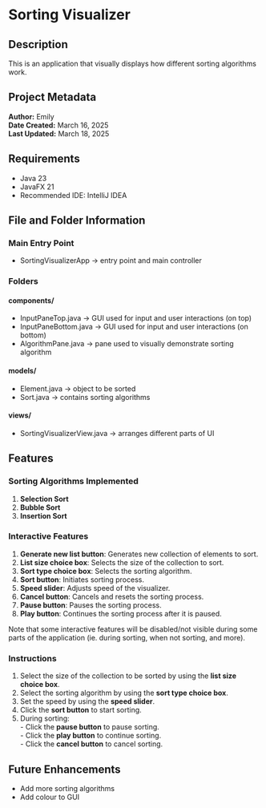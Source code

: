 # Sorting Visualizer

## Description
This is an application that visually displays how different sorting algorithms work.

## Project Metadata
**Author:** Emily <br>
**Date Created:** March 16, 2025 <br>
**Last Updated:** March 18, 2025 <br>

## Requirements
* Java 23
* JavaFX 21
* Recommended IDE: IntelliJ IDEA

## File and Folder Information
### Main Entry Point
- SortingVisualizerApp → entry point and main controller

### Folders
#### components/
- InputPaneTop.java → GUI used for input and user interactions (on top)
- InputPaneBottom.java → GUI used for input and user interactions (on bottom)
- AlgorithmPane.java → pane used to visually demonstrate sorting algorithm

#### models/
- Element.java → object to be sorted 
- Sort.java → contains sorting algorithms

#### views/
- SortingVisualizerView.java → arranges different parts of UI

## Features
### Sorting Algorithms Implemented
1. **Selection Sort**
2. **Bubble Sort**
3. **Insertion Sort**

### Interactive Features
1. **Generate new list button**: Generates new collection of elements to sort.
2. **List size choice box**: Selects the size of the collection to sort.
3. **Sort type choice box**: Selects the sorting algorithm.
4. **Sort button**: Initiates sorting process.
5. **Speed slider**: Adjusts speed of the visualizer.
6. **Cancel button**: Cancels and resets the sorting process.
7. **Pause button**: Pauses the sorting process.
8. **Play button**: Continues the sorting process after it is paused. <br>

Note that some interactive features will be disabled/not visible during some parts of the application (ie. during sorting, when not sorting, and more).

### Instructions
1. Select the size of the collection to be sorted by using the **list size choice box**.
2. Select the sorting algorithm by using the **sort type choice box**.
3. Set the speed by using the **speed slider**.
4. Click the **sort button** to start sorting.
5. During sorting: <br>
<indent> - Click the **pause button** to pause sorting.<br>
<indent> - Click the **play button** to continue sorting. <br>
<indent> - Click the **cancel button** to cancel sorting.

## Future Enhancements
- Add more sorting algorithms
- Add colour to GUI
